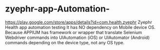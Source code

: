 # zyephr-app-Automation-
https://play.google.com/store/apps/details?id=com.health.zyephr  Zyephr Health app automation testing  It has NO dependency on Mobile device OS. Because APPIUM has framework or wrapper that translate Selenium Webdriver commands into UIAutomation (iOS) or UIAutomator (Android) commands depending on the device type, not any OS type.
